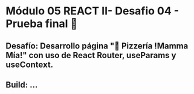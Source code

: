 # Módulo 05 REACT II- Desafio 04 - Prueba final 🍕
## Desafío: Desarrollo página "🍕 Pizzería !Mamma Mía!" con uso de React Router, useParams y useContext.
## Build: ...
